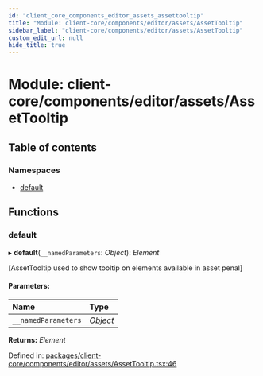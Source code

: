 ```yaml
---
id: "client_core_components_editor_assets_assettooltip"
title: "Module: client-core/components/editor/assets/AssetTooltip"
sidebar_label: "client-core/components/editor/assets/AssetTooltip"
custom_edit_url: null
hide_title: true
---
```


# Module: client-core/components/editor/assets/AssetTooltip

## Table of contents

### Namespaces

- [default](client_core_components_editor_assets_assettooltip.default.md)

## Functions

### default

▸ **default**(`__namedParameters`: *Object*): *Element*

[AssetTooltip used to show tooltip on elements available in asset penal]

#### Parameters:

Name | Type |
:------ | :------ |
`__namedParameters` | *Object* |

**Returns:** *Element*

Defined in: [packages/client-core/components/editor/assets/AssetTooltip.tsx:46](https://github.com/xr3ngine/xr3ngine/blob/9d253dc38/packages/client-core/components/editor/assets/AssetTooltip.tsx#L46)
